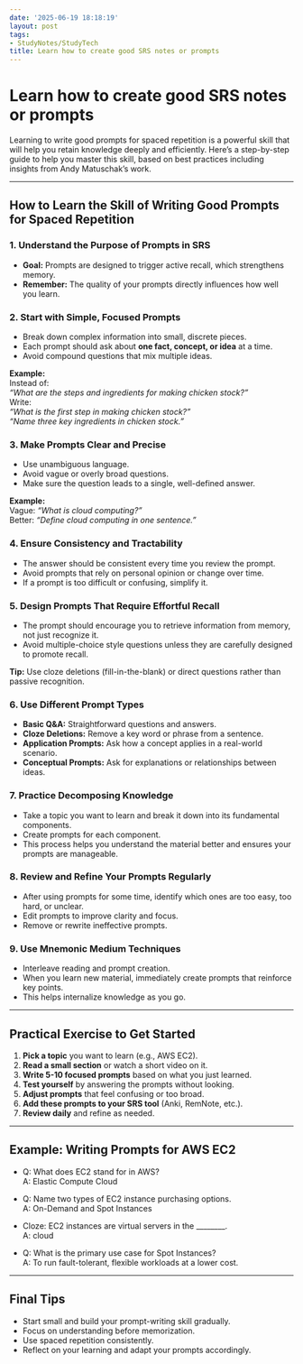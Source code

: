 ```yaml
---
date: '2025-06-19 18:18:19'
layout: post
tags:
- StudyNotes/StudyTech
title: Learn how to create good SRS notes or prompts
---
```


# Learn how to create good SRS notes or prompts

Learning to write good prompts for spaced repetition is a powerful skill that will help you retain knowledge deeply and efficiently. Here’s a step-by-step guide to help you master this skill, based on best practices including insights from Andy Matuschak’s work.

---

## How to Learn the Skill of Writing Good Prompts for Spaced Repetition

### 1. Understand the Purpose of Prompts in SRS
- **Goal:** Prompts are designed to trigger active recall, which strengthens memory.
- **Remember:** The quality of your prompts directly influences how well you learn.

### 2. Start with Simple, Focused Prompts
- Break down complex information into small, discrete pieces.
- Each prompt should ask about **one fact, concept, or idea** at a time.
- Avoid compound questions that mix multiple ideas.

**Example:**  
Instead of:  
*“What are the steps and ingredients for making chicken stock?”*  
Write:  
*“What is the first step in making chicken stock?”*  
*“Name three key ingredients in chicken stock.”*

### 3. Make Prompts Clear and Precise
- Use unambiguous language.
- Avoid vague or overly broad questions.
- Make sure the question leads to a single, well-defined answer.

**Example:**  
Vague: *“What is cloud computing?”*  
Better: *“Define cloud computing in one sentence.”*

### 4. Ensure Consistency and Tractability
- The answer should be consistent every time you review the prompt.
- Avoid prompts that rely on personal opinion or change over time.
- If a prompt is too difficult or confusing, simplify it.

### 5. Design Prompts That Require Effortful Recall
- The prompt should encourage you to retrieve information from memory, not just recognize it.
- Avoid multiple-choice style questions unless they are carefully designed to promote recall.

**Tip:** Use cloze deletions (fill-in-the-blank) or direct questions rather than passive recognition.

### 6. Use Different Prompt Types
- **Basic Q&A:** Straightforward questions and answers.
- **Cloze Deletions:** Remove a key word or phrase from a sentence.
- **Application Prompts:** Ask how a concept applies in a real-world scenario.
- **Conceptual Prompts:** Ask for explanations or relationships between ideas.

### 7. Practice Decomposing Knowledge
- Take a topic you want to learn and break it down into its fundamental components.
- Create prompts for each component.
- This process helps you understand the material better and ensures your prompts are manageable.

### 8. Review and Refine Your Prompts Regularly
- After using prompts for some time, identify which ones are too easy, too hard, or unclear.
- Edit prompts to improve clarity and focus.
- Remove or rewrite ineffective prompts.

### 9. Use Mnemonic Medium Techniques
- Interleave reading and prompt creation.
- When you learn new material, immediately create prompts that reinforce key points.
- This helps internalize knowledge as you go.

---

## Practical Exercise to Get Started

1. **Pick a topic** you want to learn (e.g., AWS EC2).
2. **Read a small section** or watch a short video on it.
3. **Write 5-10 focused prompts** based on what you just learned.
4. **Test yourself** by answering the prompts without looking.
5. **Adjust prompts** that feel confusing or too broad.
6. **Add these prompts to your SRS tool** (Anki, RemNote, etc.).
7. **Review daily** and refine as needed.

---

## Example: Writing Prompts for AWS EC2

- Q: What does EC2 stand for in AWS?  
  A: Elastic Compute Cloud

- Q: Name two types of EC2 instance purchasing options.  
  A: On-Demand and Spot Instances

- Cloze: EC2 instances are virtual servers in the ________.  
  A: cloud

- Q: What is the primary use case for Spot Instances?  
  A: To run fault-tolerant, flexible workloads at a lower cost.

---

## Final Tips

- Start small and build your prompt-writing skill gradually.
- Focus on understanding before memorization.
- Use spaced repetition consistently.
- Reflect on your learning and adapt your prompts accordingly.